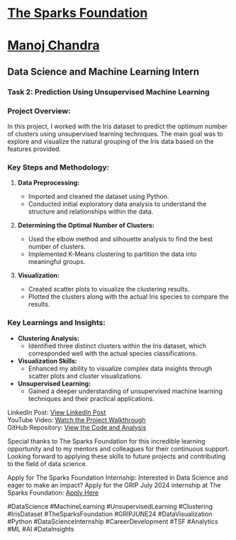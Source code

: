 # <a href = "https://www.thesparksfoundationsingapore.org/">The Sparks Foundation</a>
# <a href = "https://www.linkedin.com/in/imanojchandra/">Manoj Chandra</a>
## Data Science and Machine Learning Intern
### Task 2: Prediction Using Unsupervised Machine Learning


### Project Overview:
In this project, I worked with the Iris dataset to predict the optimum number of clusters using unsupervised learning techniques. The main goal was to explore and visualize the natural grouping of the Iris data based on the features provided.

### Key Steps and Methodology:
1. **Data Preprocessing:**
   - Imported and cleaned the dataset using Python.
   - Conducted initial exploratory data analysis to understand the structure and relationships within the data.

2. **Determining the Optimal Number of Clusters:**
   - Used the elbow method and silhouette analysis to find the best number of clusters.
   - Implemented K-Means clustering to partition the data into meaningful groups.

3. **Visualization:**
   - Created scatter plots to visualize the clustering results.
   - Plotted the clusters along with the actual Iris species to compare the results.

### Key Learnings and Insights:
- **Clustering Analysis:**
  - Identified three distinct clusters within the Iris dataset, which corresponded well with the actual species classifications.
- **Visualization Skills:**
  - Enhanced my ability to visualize complex data insights through scatter plots and cluster visualizations.
- **Unsupervised Learning:**
  - Gained a deeper understanding of unsupervised machine learning techniques and their practical applications.

LinkedIn Post: [View LinkedIn Post](https://www.linkedin.com/in/imanojchandra/)
<br>YouTube Video: [Watch the Project Walkthrough](https://youtu.be/oznGaQBLT8E)
<br>GitHub Repository: [View the Code and Analysis](https://www.github.com/imanojchandra/TSF_GRIP_JUNE24/)

Special thanks to The Sparks Foundation for this incredible learning opportunity and to my mentors and colleagues for their continuous support. Looking forward to applying these skills to future projects and contributing to the field of data science.

Apply for The Sparks Foundation Internship:
Interested in Data Science and eager to make an impact? Apply for the GRIP July 2024 internship at The Sparks Foundation: [Apply Here](https://lnkd.in/drDFGRyS)

#DataScience #MachineLearning #UnsupervisedLearning #Clustering #IrisDataset #TheSparksFoundation #GRIPJUNE24 #DataVisualization #Python #DataScienceInternship #CareerDevelopment #TSF #Analytics #ML #AI #DataInsights
